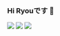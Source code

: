 ### Hi Ryouです 👋
![](http://github-profile-summary-cards.vercel.app/api/cards/profile-details?username=RyouYatTung&theme=aura_dark)
![](http://github-profile-summary-cards.vercel.app/api/cards/stats?username=RyouYatTung&theme=aura_dark)
![](http://github-profile-summary-cards.vercel.app/api/cards/repos-per-language?username=RyouYatTung&theme=aura_dark)
